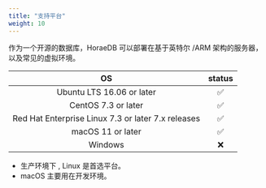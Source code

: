 ```yaml
---
title: "支持平台"
weight: 10
---
```


作为一个开源的数据库，HoraeDB 可以部署在基于英特尔 /ARM 架构的服务器，以及常见的虚拟环境。

|                         OS                         | status |
| :------------------------------------------------: | :----: |
|             Ubuntu LTS 16.06 or later              |   ✅   |
|                CentOS 7.3 or later                 |   ✅   |
| Red Hat Enterprise Linux 7.3 or later 7.x releases |   ✅   |
|                 macOS 11 or later                  |   ✅   |
|                      Windows                       |   ❌   |

- 生产环境下 , Linux 是首选平台。
- macOS 主要用在开发环境。

